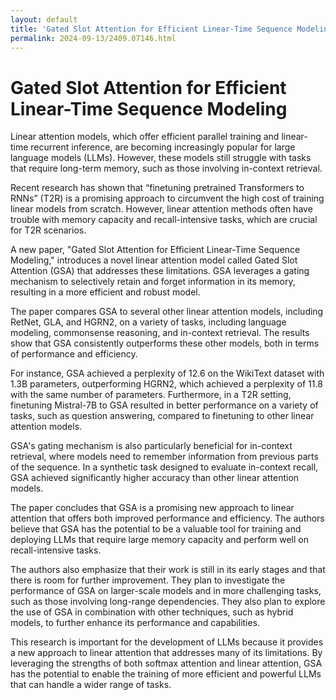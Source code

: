 ```yaml
---
layout: default
title: 'Gated Slot Attention for Efficient Linear-Time Sequence Modeling'
permalink: 2024-09-13/2409.07146.html
---
```

# Gated Slot Attention for Efficient Linear-Time Sequence Modeling

Linear attention models, which offer efficient parallel training and linear-time recurrent inference, are becoming increasingly popular for large language models (LLMs). However, these models still struggle with tasks that require long-term memory, such as those involving in-context retrieval.

Recent research has shown that “finetuning pretrained Transformers to RNNs” (T2R) is a promising approach to circumvent the high cost of training linear models from scratch. However, linear attention methods often have trouble with memory capacity and recall-intensive tasks, which are crucial for T2R scenarios.

A new paper, "Gated Slot Attention for Efficient Linear-Time Sequence Modeling," introduces a novel linear attention model called Gated Slot Attention (GSA) that addresses these limitations. GSA leverages a gating mechanism to selectively retain and forget information in its memory, resulting in a more efficient and robust model.

The paper compares GSA to several other linear attention models, including RetNet, GLA, and HGRN2, on a variety of tasks, including language modeling, commonsense reasoning, and in-context retrieval. The results show that GSA consistently outperforms these other models, both in terms of performance and efficiency.

For instance, GSA achieved a perplexity of 12.6 on the WikiText dataset with 1.3B parameters, outperforming HGRN2, which achieved a perplexity of 11.8 with the same number of parameters. Furthermore, in a T2R setting, finetuning Mistral-7B to GSA resulted in better performance on a variety of tasks, such as question answering, compared to finetuning to other linear attention models.

GSA's gating mechanism is also particularly beneficial for in-context retrieval, where models need to remember information from previous parts of the sequence. In a synthetic task designed to evaluate in-context recall, GSA achieved significantly higher accuracy than other linear attention models.

The paper concludes that GSA is a promising new approach to linear attention that offers both improved performance and efficiency. The authors believe that GSA has the potential to be a valuable tool for training and deploying LLMs that require large memory capacity and perform well on recall-intensive tasks.

The authors also emphasize that their work is still in its early stages and that there is room for further improvement. They plan to investigate the performance of GSA on larger-scale models and in more challenging tasks, such as those involving long-range dependencies. They also plan to explore the use of GSA in combination with other techniques, such as hybrid models, to further enhance its performance and capabilities.

This research is important for the development of LLMs because it provides a new approach to linear attention that addresses many of its limitations. By leveraging the strengths of both softmax attention and linear attention, GSA has the potential to enable the training of more efficient and powerful LLMs that can handle a wider range of tasks.
